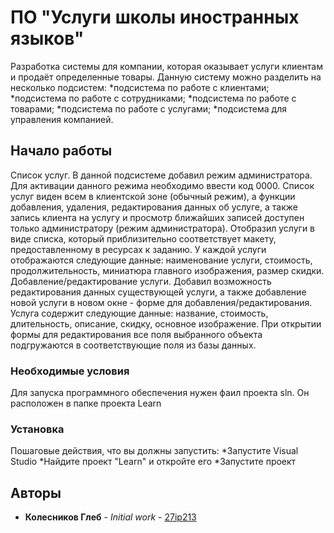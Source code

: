 # ПО "Услуги школы иностранных языков"

Разработка системы для компании, которая оказывает услуги клиентам
и продаёт определенные товары.
Данную систему можно разделить на несколько подсистем:
*подсистема по работе с клиентами;
*подсистема по работе с сотрудниками;
*подсистема по работе с товарами;
*подсистема по работе с услугами;
*подсистема для управления компанией.

## Начало работы

Список услуг. В данной подсистеме добавил режим администратора. Для активации данного режима
необходимо ввести код 0000. Список услуг виден всем в клиентской зоне (обычный режим), а функции добавления, удаления, редактирования данных об услуге, а также запись клиента на услугу и просмотр ближайших записей доступен только администратору (режим администратора).
Отобразил услуги в виде списка, который приблизительно соответствует макету,
предоставленному в ресурсах к заданию.
У каждой услуги отображаются следующие данные: наименование услуги, стоимость,
продолжительность, миниатюра главного изображения, размер скидки.
Добавление/редактирование услуги. Добавил возможность редактирования данных существующей услуги, а также добавление новой услуги в новом окне - форме для добавления/редактирования. Услуга содержит следующие данные: название, стоимость, длительность, описание, скидку, основное изображение. При открытии формы для редактирования все поля выбранного объекта подгружаются в соответствующие поля из базы данных.

### Необходимые условия

Для запуска программного обеспечения нужен фаил проекта sln. Он расположен в папке проекта Learn

### Установка

Пошаговые действия, что вы должны запустить:
*Запустите Visual Studio
*Найдите проект "Learn" и откройте его
*Запустите проект

## Авторы

* **Колесников Глеб** - *Initial work* - [27ip213](https://git.scc/27ip213)